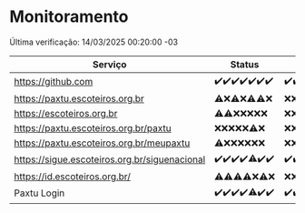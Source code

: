 # Monitoramento

Última verificação: 14/03/2025 00:20:00 -03

|Serviço|Status|Últimas 24h|
|---|---|---|
|https://github.com|<span title="2025-03-07: OK=23">✔️</span><span title="2025-03-08: OK=24">✔️</span><span title="2025-03-09: OK=24">✔️</span><span title="2025-03-10: OK=24">✔️</span><span title="2025-03-11: OK=23">✔️</span><span title="2025-03-12: OK=23">✔️</span><span title="2025-03-13: OK=2">✔️</span>|<span title="13/03/2025 00:21:00 -03 : 200">✔️</span><span title="13/03/2025 01:11:00 -03 : 200">✔️</span><span title="13/03/2025 02:09:00 -03 : 200">✔️</span><span title="13/03/2025 03:12:00 -03 : 200">✔️</span><span title="13/03/2025 04:08:00 -03 : 200">✔️</span><span title="13/03/2025 05:12:00 -03 : 200">✔️</span><span title="13/03/2025 06:09:00 -03 : 200">✔️</span><span title="13/03/2025 07:09:00 -03 : 200">✔️</span><span title="13/03/2025 08:08:00 -03 : 200">✔️</span><span title="13/03/2025 09:16:00 -03 : 200">✔️</span><span title="13/03/2025 10:18:00 -03 : 200">✔️</span><span title="13/03/2025 11:08:00 -03 : 200">✔️</span><span title="13/03/2025 12:09:00 -03 : 200">✔️</span><span title="13/03/2025 13:11:00 -03 : 200">✔️</span><span title="13/03/2025 14:06:00 -03 : 200">✔️</span><span title="13/03/2025 15:12:00 -03 : 200">✔️</span><span title="13/03/2025 16:07:00 -03 : 200">✔️</span><span title="13/03/2025 17:09:00 -03 : 200">✔️</span><span title="13/03/2025 18:07:00 -03 : 200">✔️</span><span title="13/03/2025 19:07:00 -03 : 200">✔️</span><span title="13/03/2025 20:08:00 -03 : 200">✔️</span><span title="13/03/2025 21:41:00 -03 : 200">✔️</span><span title="13/03/2025 23:15:00 -03 : 200">✔️</span><span title="14/03/2025 00:20:00 -03 : 200">✔️</span>|
|https://paxtu.escoteiros.org.br|<span title="2025-03-07: OK=4, Falhas=19">⚠️</span><span title="2025-03-08: Falhas=24">❌</span><span title="2025-03-09: OK=2, Falhas=22">⚠️</span><span title="2025-03-10: Falhas=24">❌</span><span title="2025-03-11: OK=1, Falhas=22">⚠️</span><span title="2025-03-12: OK=2, Falhas=21">⚠️</span><span title="2025-03-13: Falhas=2">❌</span>|<span title="13/03/2025 00:21:00 -03 : 403">❌</span><span title="13/03/2025 01:11:00 -03 : 403">❌</span><span title="13/03/2025 02:09:00 -03 : 403">❌</span><span title="13/03/2025 03:12:00 -03 : 403">❌</span><span title="13/03/2025 04:08:00 -03 : 403">❌</span><span title="13/03/2025 05:12:00 -03 : 403">❌</span><span title="13/03/2025 06:09:00 -03 : 403">❌</span><span title="13/03/2025 07:09:00 -03 : 403">❌</span><span title="13/03/2025 08:08:00 -03 : 403">❌</span><span title="13/03/2025 09:16:00 -03 : 403">❌</span><span title="13/03/2025 10:18:00 -03 : 403">❌</span><span title="13/03/2025 11:08:00 -03 : 403">❌</span><span title="13/03/2025 12:09:00 -03 : 403">❌</span><span title="13/03/2025 13:11:00 -03 : 403">❌</span><span title="13/03/2025 14:06:00 -03 : 403">❌</span><span title="13/03/2025 15:12:00 -03 : 403">❌</span><span title="13/03/2025 16:07:00 -03 : 403">❌</span><span title="13/03/2025 17:09:00 -03 : 403">❌</span><span title="13/03/2025 18:07:00 -03 : 403">❌</span><span title="13/03/2025 19:07:00 -03 : 403">❌</span><span title="13/03/2025 20:08:00 -03 : 403">❌</span><span title="13/03/2025 21:41:00 -03 : 403">❌</span><span title="13/03/2025 23:15:00 -03 : 403">❌</span><span title="14/03/2025 00:20:00 -03 : 403">❌</span>|
|https://escoteiros.org.br|<span title="2025-03-07: OK=1, Falhas=22">⚠️</span><span title="2025-03-08: OK=1, Falhas=23">⚠️</span><span title="2025-03-09: Falhas=24">❌</span><span title="2025-03-10: Falhas=24">❌</span><span title="2025-03-11: Falhas=23">❌</span><span title="2025-03-12: Falhas=23">❌</span><span title="2025-03-13: Falhas=2">❌</span>|<span title="13/03/2025 00:21:00 -03 : 403">❌</span><span title="13/03/2025 01:11:00 -03 : 403">❌</span><span title="13/03/2025 02:09:00 -03 : 403">❌</span><span title="13/03/2025 03:12:00 -03 : 403">❌</span><span title="13/03/2025 04:08:00 -03 : 403">❌</span><span title="13/03/2025 05:12:00 -03 : 403">❌</span><span title="13/03/2025 06:09:00 -03 : 403">❌</span><span title="13/03/2025 07:09:00 -03 : 403">❌</span><span title="13/03/2025 08:08:00 -03 : 403">❌</span><span title="13/03/2025 09:16:00 -03 : 403">❌</span><span title="13/03/2025 10:18:00 -03 : 403">❌</span><span title="13/03/2025 11:08:00 -03 : 403">❌</span><span title="13/03/2025 12:09:00 -03 : 403">❌</span><span title="13/03/2025 13:11:00 -03 : 403">❌</span><span title="13/03/2025 14:06:00 -03 : 403">❌</span><span title="13/03/2025 15:12:00 -03 : 403">❌</span><span title="13/03/2025 16:07:00 -03 : 403">❌</span><span title="13/03/2025 17:09:00 -03 : 403">❌</span><span title="13/03/2025 18:07:00 -03 : 403">❌</span><span title="13/03/2025 19:07:00 -03 : 403">❌</span><span title="13/03/2025 20:08:00 -03 : 403">❌</span><span title="13/03/2025 21:41:00 -03 : 403">❌</span><span title="13/03/2025 23:15:00 -03 : 403">❌</span><span title="14/03/2025 00:20:00 -03 : 403">❌</span>|
|https://paxtu.escoteiros.org.br/paxtu|<span title="2025-03-07: Falhas=23">❌</span><span title="2025-03-08: Falhas=24">❌</span><span title="2025-03-09: Falhas=24">❌</span><span title="2025-03-10: Falhas=24">❌</span><span title="2025-03-11: Falhas=23">❌</span><span title="2025-03-12: OK=1, Falhas=22">⚠️</span><span title="2025-03-13: Falhas=2">❌</span>|<span title="13/03/2025 00:21:00 -03 : 403">❌</span><span title="13/03/2025 01:11:00 -03 : 403">❌</span><span title="13/03/2025 02:09:00 -03 : 403">❌</span><span title="13/03/2025 03:12:00 -03 : 403">❌</span><span title="13/03/2025 04:08:00 -03 : 403">❌</span><span title="13/03/2025 05:12:00 -03 : 403">❌</span><span title="13/03/2025 06:09:00 -03 : 403">❌</span><span title="13/03/2025 07:09:00 -03 : 403">❌</span><span title="13/03/2025 08:08:00 -03 : 403">❌</span><span title="13/03/2025 09:16:00 -03 : 403">❌</span><span title="13/03/2025 10:18:00 -03 : 403">❌</span><span title="13/03/2025 11:08:00 -03 : 403">❌</span><span title="13/03/2025 12:09:00 -03 : 403">❌</span><span title="13/03/2025 13:11:00 -03 : 403">❌</span><span title="13/03/2025 14:06:00 -03 : 403">❌</span><span title="13/03/2025 15:12:00 -03 : 403">❌</span><span title="13/03/2025 16:07:00 -03 : 403">❌</span><span title="13/03/2025 17:09:00 -03 : 403">❌</span><span title="13/03/2025 18:07:00 -03 : 403">❌</span><span title="13/03/2025 19:07:00 -03 : 403">❌</span><span title="13/03/2025 20:08:00 -03 : 403">❌</span><span title="13/03/2025 21:41:00 -03 : 403">❌</span><span title="13/03/2025 23:15:00 -03 : 403">❌</span><span title="14/03/2025 00:20:00 -03 : 403">❌</span>|
|https://paxtu.escoteiros.org.br/meupaxtu|<span title="2025-03-07: OK=1, Falhas=22">⚠️</span><span title="2025-03-08: Falhas=24">❌</span><span title="2025-03-09: Falhas=24">❌</span><span title="2025-03-10: Falhas=24">❌</span><span title="2025-03-11: Falhas=23">❌</span><span title="2025-03-12: Falhas=23">❌</span><span title="2025-03-13: Falhas=2">❌</span>|<span title="13/03/2025 00:21:00 -03 : 403">❌</span><span title="13/03/2025 01:11:00 -03 : 403">❌</span><span title="13/03/2025 02:09:00 -03 : 403">❌</span><span title="13/03/2025 03:12:00 -03 : 403">❌</span><span title="13/03/2025 04:08:00 -03 : 403">❌</span><span title="13/03/2025 05:12:00 -03 : 403">❌</span><span title="13/03/2025 06:09:00 -03 : 403">❌</span><span title="13/03/2025 07:09:00 -03 : 403">❌</span><span title="13/03/2025 08:08:00 -03 : 403">❌</span><span title="13/03/2025 09:16:00 -03 : 403">❌</span><span title="13/03/2025 10:18:00 -03 : 403">❌</span><span title="13/03/2025 11:08:00 -03 : 403">❌</span><span title="13/03/2025 12:09:00 -03 : 403">❌</span><span title="13/03/2025 13:11:00 -03 : 403">❌</span><span title="13/03/2025 14:06:00 -03 : 403">❌</span><span title="13/03/2025 15:12:00 -03 : 403">❌</span><span title="13/03/2025 16:07:00 -03 : 403">❌</span><span title="13/03/2025 17:09:00 -03 : 403">❌</span><span title="13/03/2025 18:07:00 -03 : 403">❌</span><span title="13/03/2025 19:07:00 -03 : 403">❌</span><span title="13/03/2025 20:08:00 -03 : 403">❌</span><span title="13/03/2025 21:41:00 -03 : 403">❌</span><span title="13/03/2025 23:15:00 -03 : 403">❌</span><span title="14/03/2025 00:20:00 -03 : 403">❌</span>|
|https://sigue.escoteiros.org.br/siguenacional|<span title="2025-03-07: OK=23">✔️</span><span title="2025-03-08: OK=24">✔️</span><span title="2025-03-09: OK=24">✔️</span><span title="2025-03-10: OK=24">✔️</span><span title="2025-03-11: OK=22, Falhas=1">⚠️</span><span title="2025-03-12: OK=23">✔️</span><span title="2025-03-13: OK=2">✔️</span>|<span title="13/03/2025 00:21:00 -03 : 200">✔️</span><span title="13/03/2025 01:11:00 -03 : 200">✔️</span><span title="13/03/2025 02:09:00 -03 : 200">✔️</span><span title="13/03/2025 03:12:00 -03 : 200">✔️</span><span title="13/03/2025 04:08:00 -03 : 200">✔️</span><span title="13/03/2025 05:12:00 -03 : 200">✔️</span><span title="13/03/2025 06:09:00 -03 : 200">✔️</span><span title="13/03/2025 07:09:00 -03 : 200">✔️</span><span title="13/03/2025 08:08:00 -03 : 200">✔️</span><span title="13/03/2025 09:16:00 -03 : 200">✔️</span><span title="13/03/2025 10:18:00 -03 : 200">✔️</span><span title="13/03/2025 11:08:00 -03 : 200">✔️</span><span title="13/03/2025 12:09:00 -03 : 200">✔️</span><span title="13/03/2025 13:11:00 -03 : 200">✔️</span><span title="13/03/2025 14:06:00 -03 : 200">✔️</span><span title="13/03/2025 15:12:00 -03 : 200">✔️</span><span title="13/03/2025 16:07:00 -03 : 200">✔️</span><span title="13/03/2025 17:09:00 -03 : 200">✔️</span><span title="13/03/2025 18:07:00 -03 : 200">✔️</span><span title="13/03/2025 19:07:00 -03 : 200">✔️</span><span title="13/03/2025 20:08:00 -03 : 200">✔️</span><span title="13/03/2025 21:41:00 -03 : 200">✔️</span><span title="13/03/2025 23:15:00 -03 : 200">✔️</span><span title="14/03/2025 00:20:00 -03 : 200">✔️</span>|
|https://id.escoteiros.org.br/|<span title="2025-03-07: OK=1, Falhas=22">⚠️</span><span title="2025-03-08: OK=1, Falhas=23">⚠️</span><span title="2025-03-09: OK=4, Falhas=20">⚠️</span><span title="2025-03-10: OK=1, Falhas=23">⚠️</span><span title="2025-03-11: Falhas=23">❌</span><span title="2025-03-12: OK=2, Falhas=21">⚠️</span><span title="2025-03-13: Falhas=2">❌</span>|<span title="13/03/2025 00:21:00 -03 : 403">❌</span><span title="13/03/2025 01:11:00 -03 : 403">❌</span><span title="13/03/2025 02:09:00 -03 : 403">❌</span><span title="13/03/2025 03:12:00 -03 : 403">❌</span><span title="13/03/2025 04:08:00 -03 : 403">❌</span><span title="13/03/2025 05:12:00 -03 : 403">❌</span><span title="13/03/2025 06:09:00 -03 : 403">❌</span><span title="13/03/2025 07:09:00 -03 : 403">❌</span><span title="13/03/2025 08:08:00 -03 : 403">❌</span><span title="13/03/2025 09:16:00 -03 : 403">❌</span><span title="13/03/2025 10:18:00 -03 : 403">❌</span><span title="13/03/2025 11:08:00 -03 : 403">❌</span><span title="13/03/2025 12:09:00 -03 : 403">❌</span><span title="13/03/2025 13:11:00 -03 : 403">❌</span><span title="13/03/2025 14:06:00 -03 : 403">❌</span><span title="13/03/2025 15:12:00 -03 : 403">❌</span><span title="13/03/2025 16:07:00 -03 : 403">❌</span><span title="13/03/2025 17:09:00 -03 : 403">❌</span><span title="13/03/2025 18:07:00 -03 : 403">❌</span><span title="13/03/2025 19:07:00 -03 : 403">❌</span><span title="13/03/2025 20:08:00 -03 : 403">❌</span><span title="13/03/2025 21:41:00 -03 : 403">❌</span><span title="13/03/2025 23:15:00 -03 : 403">❌</span><span title="14/03/2025 00:20:00 -03 : 403">❌</span>|
|Paxtu Login|<span title="2025-03-07: OK=23">✔️</span><span title="2025-03-08: OK=24">✔️</span><span title="2025-03-09: OK=24">✔️</span><span title="2025-03-10: OK=24">✔️</span><span title="2025-03-11: OK=22, Falhas=1">⚠️</span><span title="2025-03-12: OK=23">✔️</span><span title="2025-03-13: OK=2">✔️</span>|<span title="13/03/2025 00:21:00 -03 : 200">✔️</span><span title="13/03/2025 01:11:00 -03 : 200">✔️</span><span title="13/03/2025 02:09:00 -03 : 200">✔️</span><span title="13/03/2025 03:12:00 -03 : 200">✔️</span><span title="13/03/2025 04:08:00 -03 : 200">✔️</span><span title="13/03/2025 05:12:00 -03 : 200">✔️</span><span title="13/03/2025 06:09:00 -03 : 200">✔️</span><span title="13/03/2025 07:09:00 -03 : 200">✔️</span><span title="13/03/2025 08:08:00 -03 : 200">✔️</span><span title="13/03/2025 09:16:00 -03 : 200">✔️</span><span title="13/03/2025 10:18:00 -03 : 200">✔️</span><span title="13/03/2025 11:08:00 -03 : 200">✔️</span><span title="13/03/2025 12:09:00 -03 : 200">✔️</span><span title="13/03/2025 13:11:00 -03 : 200">✔️</span><span title="13/03/2025 14:06:00 -03 : 200">✔️</span><span title="13/03/2025 15:12:00 -03 : 200">✔️</span><span title="13/03/2025 16:07:00 -03 : 200">✔️</span><span title="13/03/2025 17:09:00 -03 : 200">✔️</span><span title="13/03/2025 18:07:00 -03 : 200">✔️</span><span title="13/03/2025 19:07:00 -03 : 200">✔️</span><span title="13/03/2025 20:08:00 -03 : 200">✔️</span><span title="13/03/2025 21:41:00 -03 : 200">✔️</span><span title="13/03/2025 23:15:00 -03 : 200">✔️</span><span title="14/03/2025 00:20:00 -03 : 200">✔️</span>|
